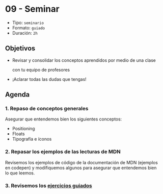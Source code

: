 # 09 - Seminar

* Tipo: `seminario`
* Formato: `guiado`
* Duración: `2h`

## Objetivos

* Revisar y consolidar los conceptos aprendidos por medio de una clase

  con tu equipo de profesores

* ¡Aclarar todas las dudas que tengas!

## Agenda

### 1. Repaso de conceptos generales

Asegurar que entendemos bien los siguientes conceptos:

* Positioning
* Floats
* Tipografía e íconos

### 2. Repasar los ejemplos de las lecturas de MDN

Revisemos los ejemplos de código de la documentación de MDN \(ejemplos en codepen\) y modifiquemos algunos para asegurar que entendemos bien lo que leemos.

### 3. Revisemos los [ejercicios guiados](https://github.com/cemsbr/curricula-js/tree/497e00c1436397b61e987bd3c548bc0f496d90e8/03-interactive-site/00-html-and-css/09-seminar/10-guided-exercises/README.md)


